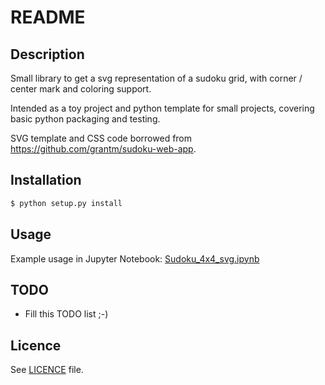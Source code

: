 # README

## Description

Small library to get a svg representation of a sudoku grid, with corner / center mark and coloring support.

Intended as a toy project and python template for small projects, covering basic python packaging and testing.

SVG template and CSS code borrowed from https://github.com/grantm/sudoku-web-app.

## Installation

```bash
$ python setup.py install
```

## Usage

Example usage in Jupyter Notebook: [Sudoku_4x4_svg.ipynb](doc/Sudoku_4x4_svg.ipynb)

## TODO

- Fill this TODO list ;-)

## Licence

See [LICENCE](LICENCE) file.
